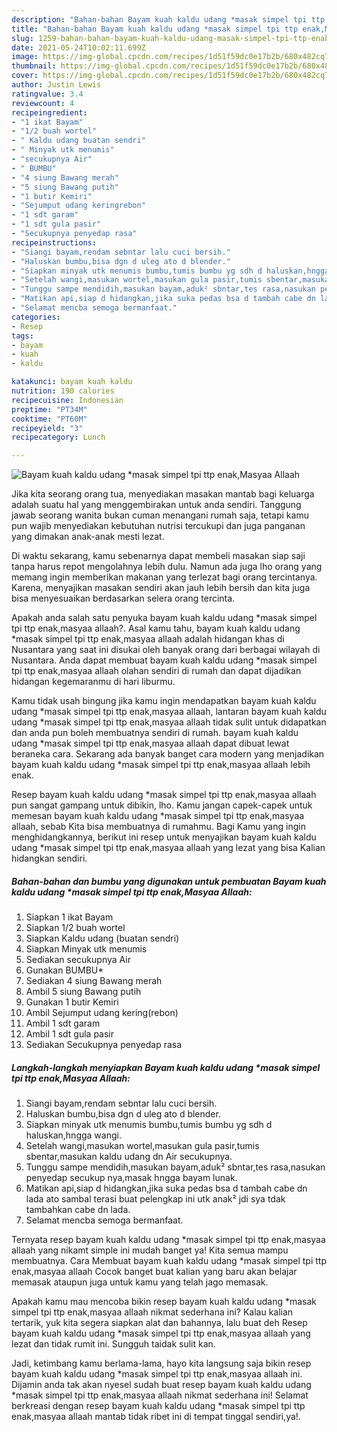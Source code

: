 ```yaml
---
description: "Bahan-bahan Bayam kuah kaldu udang *masak simpel tpi ttp enak,Masyaa Allaah Sederhana Untuk Jualan"
title: "Bahan-bahan Bayam kuah kaldu udang *masak simpel tpi ttp enak,Masyaa Allaah Sederhana Untuk Jualan"
slug: 1259-bahan-bahan-bayam-kuah-kaldu-udang-masak-simpel-tpi-ttp-enak-masyaa-allaah-sederhana-untuk-jualan
date: 2021-05-24T10:02:11.699Z
image: https://img-global.cpcdn.com/recipes/1d51f59dc0e17b2b/680x482cq70/bayam-kuah-kaldu-udang-masak-simpel-tpi-ttp-enakmasyaa-allaah-foto-resep-utama.jpg
thumbnail: https://img-global.cpcdn.com/recipes/1d51f59dc0e17b2b/680x482cq70/bayam-kuah-kaldu-udang-masak-simpel-tpi-ttp-enakmasyaa-allaah-foto-resep-utama.jpg
cover: https://img-global.cpcdn.com/recipes/1d51f59dc0e17b2b/680x482cq70/bayam-kuah-kaldu-udang-masak-simpel-tpi-ttp-enakmasyaa-allaah-foto-resep-utama.jpg
author: Justin Lewis
ratingvalue: 3.4
reviewcount: 4
recipeingredient:
- "1 ikat Bayam"
- "1/2 buah wortel"
- " Kaldu udang buatan sendri"
- " Minyak utk menumis"
- "secukupnya Air"
- " BUMBU"
- "4 siung Bawang merah"
- "5 siung Bawang putih"
- "1 butir Kemiri"
- "Sejumput udang keringrebon"
- "1 sdt garam"
- "1 sdt gula pasir"
- "Secukupnya penyedap rasa"
recipeinstructions:
- "Siangi bayam,rendam sebntar lalu cuci bersih."
- "Haluskan bumbu,bisa dgn d uleg ato d blender."
- "Siapkan minyak utk menumis bumbu,tumis bumbu yg sdh d haluskan,hngga wangi."
- "Setelah wangi,masukan wortel,masukan gula pasir,tumis sbentar,masukan kaldu udang dn Air secukupnya."
- "Tunggu sampe mendidih,masukan bayam,aduk² sbntar,tes rasa,nasukan penyedap secukup nya,masak hngga bayam lunak."
- "Matikan api,siap d hidangkan,jika suka pedas bsa d tambah cabe dn lada ato sambal terasi buat pelengkap ini utk anak² jdi sya tdak tambahkan cabe dn lada."
- "Selamat mencba semoga bermanfaat."
categories:
- Resep
tags:
- bayam
- kuah
- kaldu

katakunci: bayam kuah kaldu 
nutrition: 190 calories
recipecuisine: Indonesian
preptime: "PT34M"
cooktime: "PT60M"
recipeyield: "3"
recipecategory: Lunch

---
```



![Bayam kuah kaldu udang *masak simpel tpi ttp enak,Masyaa Allaah](https://img-global.cpcdn.com/recipes/1d51f59dc0e17b2b/680x482cq70/bayam-kuah-kaldu-udang-masak-simpel-tpi-ttp-enakmasyaa-allaah-foto-resep-utama.jpg)

Jika kita seorang orang tua, menyediakan masakan mantab bagi keluarga adalah suatu hal yang menggembirakan untuk anda sendiri. Tanggung jawab seorang  wanita bukan cuman menangani rumah saja, tetapi kamu pun wajib menyediakan kebutuhan nutrisi tercukupi dan juga panganan yang dimakan anak-anak mesti lezat.

Di waktu  sekarang, kamu sebenarnya dapat membeli masakan siap saji tanpa harus repot mengolahnya lebih dulu. Namun ada juga lho orang yang memang ingin memberikan makanan yang terlezat bagi orang tercintanya. Karena, menyajikan masakan sendiri akan jauh lebih bersih dan kita juga bisa menyesuaikan berdasarkan selera orang tercinta. 



Apakah anda salah satu penyuka bayam kuah kaldu udang *masak simpel tpi ttp enak,masyaa allaah?. Asal kamu tahu, bayam kuah kaldu udang *masak simpel tpi ttp enak,masyaa allaah adalah hidangan khas di Nusantara yang saat ini disukai oleh banyak orang dari berbagai wilayah di Nusantara. Anda dapat membuat bayam kuah kaldu udang *masak simpel tpi ttp enak,masyaa allaah olahan sendiri di rumah dan dapat dijadikan hidangan kegemaranmu di hari liburmu.

Kamu tidak usah bingung jika kamu ingin mendapatkan bayam kuah kaldu udang *masak simpel tpi ttp enak,masyaa allaah, lantaran bayam kuah kaldu udang *masak simpel tpi ttp enak,masyaa allaah tidak sulit untuk didapatkan dan anda pun boleh membuatnya sendiri di rumah. bayam kuah kaldu udang *masak simpel tpi ttp enak,masyaa allaah dapat dibuat lewat beraneka cara. Sekarang ada banyak banget cara modern yang menjadikan bayam kuah kaldu udang *masak simpel tpi ttp enak,masyaa allaah lebih enak.

Resep bayam kuah kaldu udang *masak simpel tpi ttp enak,masyaa allaah pun sangat gampang untuk dibikin, lho. Kamu jangan capek-capek untuk memesan bayam kuah kaldu udang *masak simpel tpi ttp enak,masyaa allaah, sebab Kita bisa membuatnya di rumahmu. Bagi Kamu yang ingin menghidangkannya, berikut ini resep untuk menyajikan bayam kuah kaldu udang *masak simpel tpi ttp enak,masyaa allaah yang lezat yang bisa Kalian hidangkan sendiri.

<!--inarticleads1-->

##### Bahan-bahan dan bumbu yang digunakan untuk pembuatan Bayam kuah kaldu udang *masak simpel tpi ttp enak,Masyaa Allaah:

1. Siapkan 1 ikat Bayam
1. Siapkan 1/2 buah wortel
1. Siapkan  Kaldu udang (buatan sendri)
1. Siapkan  Minyak utk menumis
1. Sediakan secukupnya Air
1. Gunakan  BUMBU*
1. Sediakan 4 siung Bawang merah
1. Ambil 5 siung Bawang putih
1. Gunakan 1 butir Kemiri
1. Ambil Sejumput udang kering(rebon)
1. Ambil 1 sdt garam
1. Ambil 1 sdt gula pasir
1. Sediakan Secukupnya penyedap rasa




<!--inarticleads2-->

##### Langkah-langkah menyiapkan Bayam kuah kaldu udang *masak simpel tpi ttp enak,Masyaa Allaah:

1. Siangi bayam,rendam sebntar lalu cuci bersih.
1. Haluskan bumbu,bisa dgn d uleg ato d blender.
1. Siapkan minyak utk menumis bumbu,tumis bumbu yg sdh d haluskan,hngga wangi.
1. Setelah wangi,masukan wortel,masukan gula pasir,tumis sbentar,masukan kaldu udang dn Air secukupnya.
1. Tunggu sampe mendidih,masukan bayam,aduk² sbntar,tes rasa,nasukan penyedap secukup nya,masak hngga bayam lunak.
1. Matikan api,siap d hidangkan,jika suka pedas bsa d tambah cabe dn lada ato sambal terasi buat pelengkap ini utk anak² jdi sya tdak tambahkan cabe dn lada.
1. Selamat mencba semoga bermanfaat.




Ternyata resep bayam kuah kaldu udang *masak simpel tpi ttp enak,masyaa allaah yang nikamt simple ini mudah banget ya! Kita semua mampu membuatnya. Cara Membuat bayam kuah kaldu udang *masak simpel tpi ttp enak,masyaa allaah Cocok banget buat kalian yang baru akan belajar memasak ataupun juga untuk kamu yang telah jago memasak.

Apakah kamu mau mencoba bikin resep bayam kuah kaldu udang *masak simpel tpi ttp enak,masyaa allaah nikmat sederhana ini? Kalau kalian tertarik, yuk kita segera siapkan alat dan bahannya, lalu buat deh Resep bayam kuah kaldu udang *masak simpel tpi ttp enak,masyaa allaah yang lezat dan tidak rumit ini. Sungguh taidak sulit kan. 

Jadi, ketimbang kamu berlama-lama, hayo kita langsung saja bikin resep bayam kuah kaldu udang *masak simpel tpi ttp enak,masyaa allaah ini. Dijamin anda tak akan nyesel sudah buat resep bayam kuah kaldu udang *masak simpel tpi ttp enak,masyaa allaah nikmat sederhana ini! Selamat berkreasi dengan resep bayam kuah kaldu udang *masak simpel tpi ttp enak,masyaa allaah mantab tidak ribet ini di tempat tinggal sendiri,ya!.

